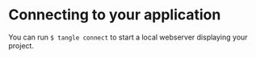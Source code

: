 # Connecting to your application

You can run `$ tangle connect` to start a local webserver displaying your
project.
